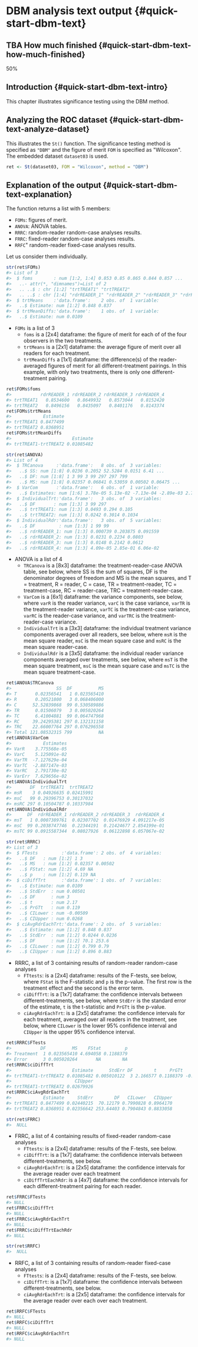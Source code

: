 # DBM analysis text output {#quick-start-dbm-text}





## TBA How much finished {#quick-start-dbm-text-how-much-finished}
50%


## Introduction {#quick-start-dbm-text-intro}
This chapter illustrates significance testing using the DBM method. 


## Analyzing the ROC dataset {#quick-start-dbm-text-analyze-dataset}

This illustrates the `St()` function. The significance testing method is specified as `"DBM"` and the figure of merit `FOM` is specified as "Wilcoxon". The embedded dataset `dataset03` is used.


```r
ret <- St(dataset03, FOM = "Wilcoxon", method = "DBM")
```

## Explanation of the output {#quick-start-dbm-text-explanation}
The function returns a list with 5 members: 

* `FOMs`: figures of merit.
* `ANOVA`: ANOVA tables.
* `RRRC`: random-reader random-case analyses results.
* `FRRC`: fixed-reader random-case analyses results.
* `RRFC`" random-reader fixed-case analyses results.

Let us consider them individually. 


```r
str(ret$FOMs)
#> List of 3
#>  $ foms        : num [1:2, 1:4] 0.853 0.85 0.865 0.844 0.857 ...
#>   ..- attr(*, "dimnames")=List of 2
#>   .. ..$ : chr [1:2] "trtTREAT1" "trtTREAT2"
#>   .. ..$ : chr [1:4] "rdrREADER_1" "rdrREADER_2" "rdrREADER_3" "rdrREADER_4"
#>  $ trtMeans    :'data.frame':	2 obs. of  1 variable:
#>   ..$ Estimate: num [1:2] 0.848 0.837
#>  $ trtMeanDiffs:'data.frame':	1 obs. of  1 variable:
#>   ..$ Estimate: num 0.0109
```

* `FOMs` is a list of 3
    + `foms` is a [2x4] dataframe: the figure of merit for each of of the four observers in the two treatments.
    + `trtMeans` is a [2x1] dataframe: the average figure of merit over all readers for each treatment.
    + `trtMeanDiffs` a [1x1] dataframe: the difference(s) of the reader-averaged figures of merit for all different-treatment pairings. In this example, with only two treatments, there is only one different-treatment pairing.
    

```r
ret$FOMs$foms
#>           rdrREADER_1 rdrREADER_2 rdrREADER_3 rdrREADER_4
#> trtTREAT1   0.8534600   0.8649932   0.8573044   0.8152420
#> trtTREAT2   0.8496156   0.8435097   0.8401176   0.8143374
ret$FOMs$trtMeans
#>            Estimate
#> trtTREAT1 0.8477499
#> trtTREAT2 0.8368951
ret$FOMs$trtMeanDiffs
#>                       Estimate
#> trtTREAT1-trtTREAT2 0.01085482
```



```r
str(ret$ANOVA)
#> List of 4
#>  $ TRCanova     :'data.frame':	8 obs. of  3 variables:
#>   ..$ SS: num [1:8] 0.0236 0.2052 52.5284 0.0151 6.41 ...
#>   ..$ DF: num [1:8] 1 3 99 3 99 297 297 799
#>   ..$ MS: num [1:8] 0.02357 0.06841 0.53059 0.00502 0.06475 ...
#>  $ VarCom       :'data.frame':	6 obs. of  1 variable:
#>   ..$ Estimates: num [1:6] 3.78e-05 5.13e-02 -7.13e-04 -2.89e-03 2.79e-02 ...
#>  $ IndividualTrt:'data.frame':	3 obs. of  3 variables:
#>   ..$ DF       : num [1:3] 3 99 297
#>   ..$ trtTREAT1: num [1:3] 0.0493 0.294 0.105
#>   ..$ trtTREAT2: num [1:3] 0.0242 0.3014 0.1034
#>  $ IndividualRdr:'data.frame':	3 obs. of  5 variables:
#>   ..$ DF         : num [1:3] 1 99 99
#>   ..$ rdrREADER_1: num [1:3] 0.000739 0.203875 0.091559
#>   ..$ rdrREADER_2: num [1:3] 0.0231 0.2234 0.0803
#>   ..$ rdrREADER_3: num [1:3] 0.0148 0.2142 0.0612
#>   ..$ rdrREADER_4: num [1:3] 4.09e-05 2.85e-01 6.06e-02
```

* ANOVA is a list of 4
    + `TRCanova` is a [8x3] dataframe: the treatment-reader-case ANOVA table, see below, where SS is the sum of squares, DF is the denominator degrees of freedom and MS is the mean squares, and T = treatment, R = reader, C = case, TR = treatment-reader, TC = treatment-case, RC = reader-case, TRC = treatment-reader-case.  
    + `VarCom` is a [6x1] dataframe: the variance components, see below, where `varR` is the reader variance, `varC` is the case variance, `varTR` is the treatment-reader variance, `varTC` is the treatment-case variance, `varRC` is the reader-case variance, and `varTRC` is the treatment-reader-case variance.
    + `IndividualTrt` is a [3x3] dataframe: the individual treatment variance components averaged over all readers, see below, where `msR` is the mean square reader, `msC` is the mean square case and `msRC` is the mean square reader-case.
    + `IndividualRdr` is a [3x5] dataframe: the individual reader variance components averaged over treatments, see below, where `msT` is the mean square treatment, `msC` is the mean square case and `msTC` is the mean square treatment-case.
    

```r
ret$ANOVA$TRCanova
#>                 SS  DF          MS
#> T       0.02356541   1 0.023565410
#> R       0.20521800   3 0.068406000
#> C      52.52839868  99 0.530589886
#> TR      0.01506079   3 0.005020264
#> TC      6.41004881  99 0.064747968
#> RC     39.24295381 297 0.132131158
#> TRC    22.66007764 297 0.076296558
#> Total 121.08532315 799          NA
ret$ANOVA$VarCom
#>            Estimates
#> VarR    3.775568e-05
#> VarC    5.125091e-02
#> VarTR  -7.127629e-04
#> VarTC  -2.887147e-03
#> VarRC   2.791730e-02
#> VarErr  7.629656e-02
ret$ANOVA$IndividualTrt
#>       DF  trtTREAT1  trtTREAT2
#> msR    3 0.04926635 0.02415991
#> msC   99 0.29396753 0.30137032
#> msRC 297 0.10504787 0.10337984
ret$ANOVA$IndividualRdr
#>      DF  rdrREADER_1 rdrREADER_2 rdrREADER_3  rdrREADER_4
#> msT   1 0.0007389761  0.02307702  0.01476929 4.091217e-05
#> msC  99 0.2038747746  0.22344191  0.21424677 2.854199e-01
#> msTC 99 0.0915587344  0.08027926  0.06122898 6.057067e-02
```


```r
str(ret$RRRC)
#> List of 3
#>  $ FTests         :'data.frame':	2 obs. of  4 variables:
#>   ..$ DF   : num [1:2] 1 3
#>   ..$ MS   : num [1:2] 0.02357 0.00502
#>   ..$ FStat: num [1:2] 4.69 NA
#>   ..$ p    : num [1:2] 0.119 NA
#>  $ ciDiffTrt      :'data.frame':	1 obs. of  7 variables:
#>   ..$ Estimate: num 0.0109
#>   ..$ StdErr  : num 0.00501
#>   ..$ DF      : num 3
#>   ..$ t       : num 2.17
#>   ..$ PrGTt   : num 0.119
#>   ..$ CILower : num -0.00509
#>   ..$ CIUpper : num 0.0268
#>  $ ciAvgRdrEachTrt:'data.frame':	2 obs. of  5 variables:
#>   ..$ Estimate: num [1:2] 0.848 0.837
#>   ..$ StdErr  : num [1:2] 0.0244 0.0236
#>   ..$ DF      : num [1:2] 70.1 253.6
#>   ..$ CILower : num [1:2] 0.799 0.79
#>   ..$ CIUpper : num [1:2] 0.896 0.883
```

* RRRC, a list of 3 containing results of random-reader random-case analyses
    + `FTtests`: is a [2x4] dataframe: results of the F-tests, see below, where `FStat` is the F-statistic and `p` is the p-value. The first row is the treatment effect and the second is the error term. 
    + `ciDiffTrt`: is a [1x7] dataframe: the confidence intervals between different-treatments, see below, where `StdErr` is the standard error of the estimate, `t` is the t-statistic and `PrGTt` is the p-value.
    + `ciAvgRdrEachTrt`: is a [2x5] dataframe: the confidence intervals for each treatment, averaged over all readers in the treatment, see below, where `CILower` is the lower 95% confidence interval and `CIUpper` is the upper 95% confidence interval.
    

```r
ret$RRRC$FTests
#>           DF          MS    FStat         p
#> Treatment  1 0.023565410 4.694058 0.1188379
#> Error      3 0.005020264       NA        NA
ret$RRRC$ciDiffTrt
#>                       Estimate      StdErr DF        t     PrGTt      CILower
#> trtTREAT1-trtTREAT2 0.01085482 0.005010122  3 2.166577 0.1188379 -0.005089627
#>                        CIUpper
#> trtTREAT1-trtTREAT2 0.02679926
ret$RRRC$ciAvgRdrEachTrt
#>            Estimate     StdErr        DF   CILower   CIUpper
#> trtTREAT1 0.8477499 0.02440215  70.12179 0.7990828 0.8964170
#> trtTREAT2 0.8368951 0.02356642 253.64403 0.7904843 0.8833058
```



```r
str(ret$FRRC)
#>  NULL
```

* FRRC, a list of 4 containing results of fixed-reader random-case analyses
    + `FTtests`: is a [2x4] dataframe: results of the F-tests, see below.
    + `ciDiffTrt`: is a [1x7] dataframe: the confidence intervals between different-treatments, see below.
    + `ciAvgRdrEachTrt`: is a [2x5] dataframe: the confidence intervals for the average reader over each treatment
    + `ciDiffTrtEachRdr`: is a [4x7] dataframe: the confidence intervals for each different-treatment pairing for each reader. 
    

```r
ret$FRRC$FTests
#> NULL
ret$FRRC$ciDiffTrt
#> NULL
ret$FRRC$ciAvgRdrEachTrt
#> NULL
ret$FRRC$ciDiffTrtEachRdr
#> NULL
```


```r
str(ret$RRFC)
#>  NULL
```

* RRFC, a list of 3 containing results of random-reader fixed-case analyses
    + `FTtests`: is a [2x4] dataframe: results of the F-tests, see below. 
    + `ciDiffTrt`: is a [1x7] dataframe: the confidence intervals between different-treatments, see below. 
    + `ciAvgRdrEachTrt`: is a [2x5] dataframe: the confidence intervals for the average reader over each  over each treatment.  

    

```r
ret$RRFC$FTests
#> NULL
ret$RRFC$ciDiffTrt
#> NULL
ret$RRFC$ciAvgRdrEachTrt
#> NULL
```


